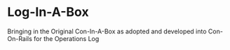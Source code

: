 # Log-In-A-Box
Bringing in the Original Con-In-A-Box as adopted and developed into Con-On-Rails for the Operations Log
